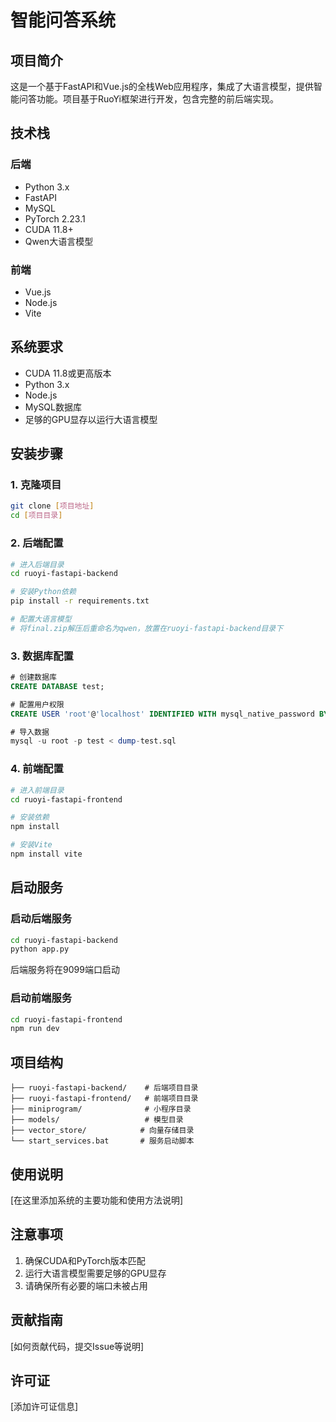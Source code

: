 # 智能问答系统

## 项目简介
这是一个基于FastAPI和Vue.js的全栈Web应用程序，集成了大语言模型，提供智能问答功能。项目基于RuoYi框架进行开发，包含完整的前后端实现。

## 技术栈
### 后端
- Python 3.x
- FastAPI
- MySQL
- PyTorch 2.23.1
- CUDA 11.8+
- Qwen大语言模型

### 前端
- Vue.js
- Node.js
- Vite

## 系统要求
- CUDA 11.8或更高版本
- Python 3.x
- Node.js
- MySQL数据库
- 足够的GPU显存以运行大语言模型

## 安装步骤

### 1. 克隆项目
```bash
git clone [项目地址]
cd [项目目录]
```

### 2. 后端配置
```bash
# 进入后端目录
cd ruoyi-fastapi-backend

# 安装Python依赖
pip install -r requirements.txt

# 配置大语言模型
# 将final.zip解压后重命名为qwen，放置在ruoyi-fastapi-backend目录下
```

### 3. 数据库配置
```sql
# 创建数据库
CREATE DATABASE test;

# 配置用户权限
CREATE USER 'root'@'localhost' IDENTIFIED WITH mysql_native_password BY '';

# 导入数据
mysql -u root -p test < dump-test.sql
```

### 4. 前端配置
```bash
# 进入前端目录
cd ruoyi-fastapi-frontend

# 安装依赖
npm install

# 安装Vite
npm install vite
```

## 启动服务

### 启动后端服务
```bash
cd ruoyi-fastapi-backend
python app.py
```
后端服务将在9099端口启动

### 启动前端服务
```bash
cd ruoyi-fastapi-frontend
npm run dev
```

## 项目结构
```
├── ruoyi-fastapi-backend/    # 后端项目目录
├── ruoyi-fastapi-frontend/   # 前端项目目录
├── miniprogram/              # 小程序目录
├── models/                   # 模型目录
├── vector_store/            # 向量存储目录
└── start_services.bat       # 服务启动脚本
```

## 使用说明
[在这里添加系统的主要功能和使用方法说明]

## 注意事项
1. 确保CUDA和PyTorch版本匹配
2. 运行大语言模型需要足够的GPU显存
3. 请确保所有必要的端口未被占用

## 贡献指南
[如何贡献代码，提交Issue等说明]

## 许可证
[添加许可证信息]